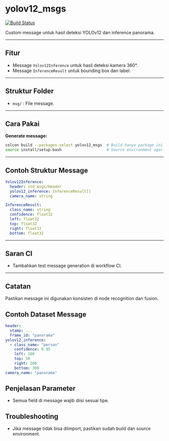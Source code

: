 # yolov12_msgs  <!-- Judul README, nama package message custom YOLOv12 -->

[![Build Status](https://github.com/yourusername/huskybot/actions/workflows/ci.yml/badge.svg)](https://github.com/yourusername/huskybot/actions)  <!-- Badge CI, update URL jika repo sudah publik -->

Custom message untuk hasil deteksi YOLOv12 dan inference panorama.  <!-- Deskripsi singkat fungsi package -->

---

## Fitur  <!-- Section fitur utama package -->
- Message `Yolov12Inference` untuk hasil deteksi kamera 360°.  <!-- Message utama untuk hasil deteksi multi-kamera/panorama -->
- Message `InferenceResult` untuk bounding box dan label.  <!-- Message untuk satu hasil deteksi (bounding box + label) -->

---

## Struktur Folder  <!-- Struktur folder package -->
- `msg/` : File message.  <!-- Folder msg berisi file .msg custom (InferenceResult, Yolov12Inference) -->

---

## Cara Pakai  <!-- Cara build dan source package message -->
**Generate message:**
```sh
colcon build --packages-select yolov12_msgs  # Build hanya package ini (bisa juga build seluruh workspace)
source install/setup.bash                    # Source environment agar message bisa diimport node lain
```

---

## Contoh Struktur Message  <!-- Contoh struktur message untuk dokumentasi dan referensi node lain -->
```yaml
Yolov12Inference:
  header: std_msgs/Header
  yolov12_inference: InferenceResult[]
  camera_name: string

InferenceResult:
  class_name: string
  confidence: float32
  left: float32
  top: float32
  right: float32
  bottom: float32
```
<!-- NB: Field confidence belum ada di .msg, hanya di contoh. Jika ingin, tambahkan di InferenceResult.msg -->

---

## Saran CI  <!-- Saran untuk integrasi CI agar build message selalu dicek otomatis -->
- Tambahkan test message generation di workflow CI.  <!-- Agar build message otomatis dicek di GitHub Actions/dsb -->

---

## Catatan  <!-- Catatan penting penggunaan message -->
Pastikan message ini digunakan konsisten di node recognition dan fusion.  <!-- Agar pipeline deteksi dan fusion tidak error tipe message -->

## Contoh Dataset Message  <!-- Contoh data message untuk testing/debugging -->
```yaml
header:
  stamp: ...
  frame_id: "panorama"
yolov12_inference:
  - class_name: "person"
    confidence: 0.95
    left: 100
    top: 50
    right: 200
    bottom: 300
camera_name: "panorama"
```
<!-- NB: Field confidence juga belum ada di .msg, hanya di contoh. -->

## Penjelasan Parameter  <!-- Penjelasan bahwa semua field wajib diisi sesuai tipe -->
- Semua field di message wajib diisi sesuai tipe.

## Troubleshooting  <!-- Tips troubleshooting jika message tidak bisa diimport -->
- Jika message tidak bisa diimport, pastikan sudah build dan source environment.